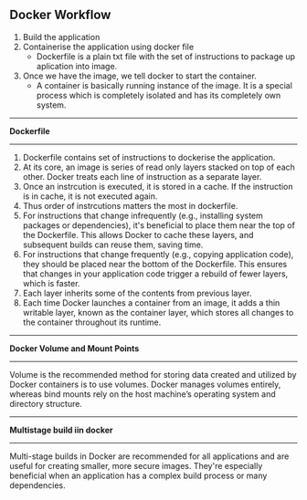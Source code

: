 **Docker Workflow**
-----

1) Build the application
2) Containerise the application using docker file
   - Dockerfile is a plain txt file with the set of instructions to package up aplication into image.
3) Once we have the image, we tell docker to start the container.
   - A container is basically running instance of the image. It is a special process which is completely isolated and has its completely own system.


----

**Dockerfile**

----

1) Dockerfile contains set of instructions to dockerise the application. 
2) At its core, an image is series of read only layers stacked on top of each other. Docker treats each line of instruction as a separate layer. 
3) Once an instrcution is executed, it is stored in a cache. If the instruction is in cache, it is not executed again.
4) Thus order of instrcutions matters the most in dockerfile.
5) For instructions that change infrequently (e.g., installing system packages or dependencies), it's beneficial to place them near the top of the Dockerfile. This allows Docker to cache these layers, and subsequent builds can reuse them, saving time.
6) For instructions that change frequently (e.g., copying application code), they should be placed near the bottom of the Dockerfile. This ensures that changes in your application code trigger a rebuild of fewer layers, which is faster.
7) Each layer inherits some of the contents from previous layer.
8) Each time Docker launches a container from an image, it adds a thin writable layer, known as the container layer, which stores all changes to the container throughout its runtime.

----

**Docker Volume and Mount Points**

----

Volume is the recommended method for storing data created and utilized by Docker containers is to use volumes. Docker manages volumes entirely, whereas bind mounts rely on the host machine’s operating system and directory structure.

----

**Multistage build iin docker**

---

Multi-stage builds in Docker are recommended for all applications and are useful for creating smaller, more secure images. They're especially beneficial when an application has a complex build process or many dependencies.